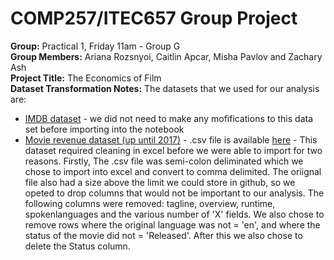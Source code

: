 COMP257/ITEC657 Group Project
===

**Group:** Practical 1, Friday 11am - Group G
<br>
**Group Members:** Ariana Rozsnyoi, Caitlin Apcar, Misha Pavlov and Zachary Ash
<br>
**Project Title:** The Economics of Film
<br> 
**Dataset Transformation Notes:**
The datasets that we used for our analysis are: 

- [IMDB dataset](https://data.world/popculture/imdb-5000-movie-dataset) 
        - we did not need to make any mofifications to this data set before importing into the notebook
- [Movie revenue dataset  (up until 2017)](https://developers.themoviedb.org/3/movies/get-movie-details) 
        - .csv file is available [here](https://zenodo.org/record/1240586#.XX3dCy17FsO) 
        - This dataset required cleaning in excel before we were able to import for two reasons. Firstly, The .csv file was semi-colon deliminated which we chose to import into excel and convert to comma delimited. The oriignal file also had a size above the limit we could store in github, so we opeted to drop columns that would not be important to our analysis. The following columns were removed: tagline, overview, runtime, spokenlanguages and the various number of 'X' fields. We also chose to remove rows where the original language was not = 'en', and where the status of the movie did not = 'Released'. After this we also chose to delete the Status column. 

        
